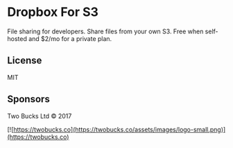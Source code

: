 # Dropbox For S3

File sharing for developers. Share files from your own S3. Free when self-hosted and $2/mo for a private plan.

## License

MIT 

## Sponsors

Two Bucks Ltd © 2017

[![https://twobucks.co](https://twobucks.co/assets/images/logo-small.png)](https://twobucks.co)
